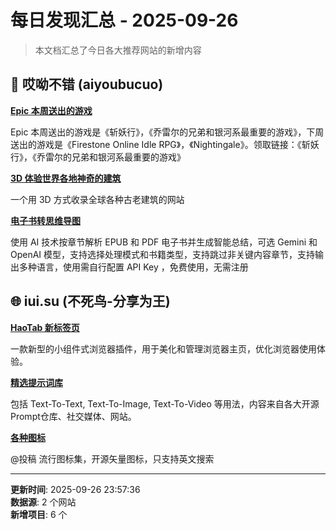 # 每日发现汇总 - 2025-09-26

> 本文档汇总了今日各大推荐网站的新增内容

## 🔧 哎呦不错 (aiyoubucuo)

**[Epic 本周送出的游戏](https://store.epicgames.com/zh-CN/p/eastern-exorcist-d49923)**
  
Epic 本周送出的游戏是《斩妖行》，《乔雷尔的兄弟和银河系最重要的游戏》，下周送出的游戏是《Firestone Online Idle RPG》，《Nightingale》。领取链接：《斩妖行》，《乔雷尔的兄弟和银河系最重要的游戏》

**[3D 体验世界各地神奇的建筑](https://funes.world/)**
  
一个用 3D 方式收录全球各种古老建筑的网站

**[电子书转思维导图](https://ebook2me.mind-elixir.com/)**
  
使用 AI 技术按章节解析 EPUB 和 PDF 电子书并生成智能总结，可选 Gemini 和 OpenAI 模型，支持选择处理模式和书籍类型，支持跳过非关键内容章节，支持输出多种语言，使用需自行配置 API Key ，免费使用，无需注册


## 🌐 iui.su (不死鸟-分享为王)

**[HaoTab 新标签页](https://haotab.link/)**
  
一款新型的小组件式浏览器插件，用于美化和管理浏览器主页，优化浏览器使用体验。

**[精选提示词库](https://prmbr.com/)**
  
包括 Text-To-Text, Text-To-Image, Text-To-Video 等用法，内容来自各大开源Prompt仓库、社交媒体、网站。

**[各种图标](https://aoteman.org/)**
  
@投稿 流行图标集，开源矢量图标，只支持英文搜索


---

**更新时间**: 2025-09-26 23:57:36  
**数据源**: 2 个网站  
**新增项目**: 6 个  

<!-- Generated by Daily News Aggregator -->